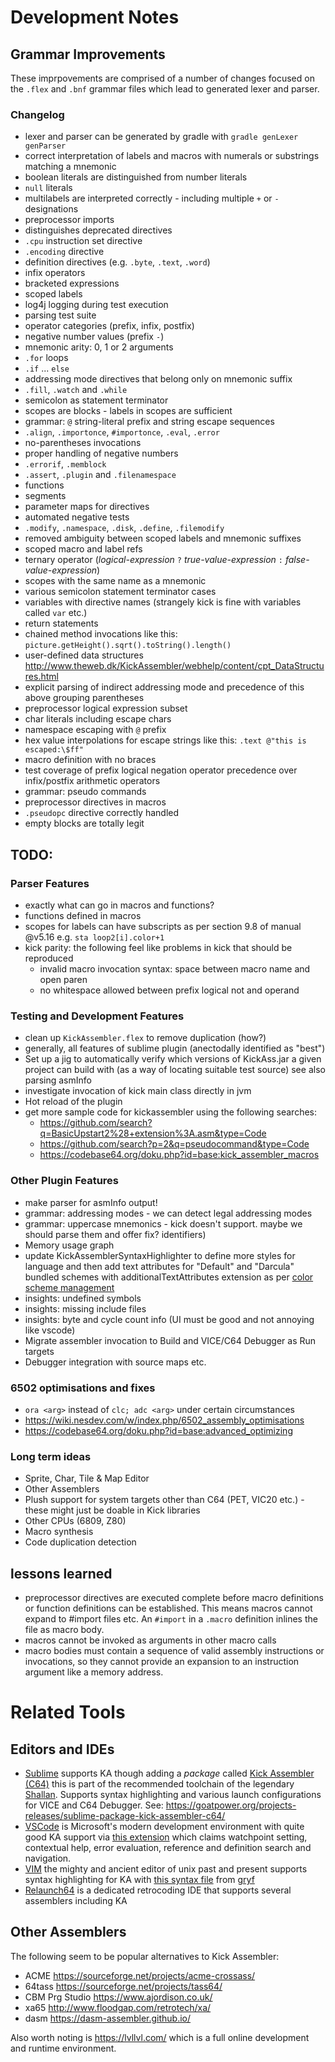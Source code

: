 # Development Notes

## Grammar Improvements

These imprpovements are comprised of a number of changes focused on the `.flex` and `.bnf` grammar files which lead to
 generated lexer and parser.

### Changelog

* lexer and parser can be generated by gradle with `gradle genLexer genParser`
* correct interpretation of labels and macros with numerals or substrings matching a mnemonic
* boolean literals are distinguished from number literals
* `null` literals 
* multilabels are interpreted correctly - including multiple `+` or `-` designations
* preprocessor imports
* distinguishes deprecated directives
* `.cpu` instruction set directive
* `.encoding` directive
* definition directives (e.g. `.byte`, `.text`, `.word`)
* infix operators
* bracketed expressions
* scoped labels
* log4j logging during test execution
* parsing test suite
* operator categories (prefix, infix, postfix)
* negative number values (prefix `-`)
* mnemonic arity: 0, 1 or 2 arguments
* `.for` loops
* `.if` ... `else` 
* addressing mode directives that belong only on mnemonic suffix
* `.fill`, `.watch` and `.while`
* semicolon as statement terminator
* scopes are blocks - labels in scopes are sufficient
* grammar: `@` string-literal prefix and string escape sequences
* `.align`, `.importonce`, `#importonce`, `.eval`, `.error`
* no-parentheses invocations
* proper handling of negative numbers
* `.errorif`, `.memblock`
* `.assert`, `.plugin` and `.filenamespace`
* functions
* segments
* parameter maps for directives
* automated negative tests
* `.modify`, `.namespace`, `.disk`, `.define`, `.filemodify`
* removed ambiguity between scoped labels and mnemonic suffixes
* scoped macro and label refs
* ternary operator (_logical-expression_ `?` _true-value-expression_ `:` _false-value-expression_)
* scopes with the same name as a mnemonic
* various semicolon statement terminator cases
* variables with directive names (strangely kick is fine with variables called `var` etc.)
* return statements
* chained method invocations like this: `picture.getHeight().sqrt().toString().length()`
* user-defined data structures http://www.theweb.dk/KickAssembler/webhelp/content/cpt_DataStructures.html
* explicit parsing of indirect addressing mode and precedence of this above grouping parentheses
* preprocessor logical expression subset
* char literals including escape chars
* namespace escaping with `@` prefix
* hex value interpolations for escape strings like this: `.text @"this is escaped:\$ff"`
* macro definition with no braces
* test coverage of prefix logical negation operator precedence over infix/postfix arithmetic operators
* grammar: pseudo commands 
* preprocessor directives in macros
* `.pseudopc` directive correctly handled
* empty blocks are totally legit

## TODO:

### Parser Features
* exactly what can go in macros and functions?
* functions defined in macros
* scopes for labels can have subscripts as per section 9.8 of manual @v5.16 e.g. `sta loop2[i].color+1`
* kick parity: the following feel like problems in kick that should be reproduced
    * invalid macro invocation syntax: space between macro name and open paren
    * no whitespace allowed between prefix logical not and operand 

### Testing and Development Features

* clean up `KickAssembler.flex` to remove duplication (how?)
* generally, all features of sublime plugin (anectodally identified as "best")
* Set up a jig to automatically verify which versions of KickAss.jar a given project 
can build with (as a way of locating suitable test source) see also parsing asmInfo
* investigate invocation of kick main class directly in jvm
* Hot reload of the plugin
* get more sample code for kickassembler using the following searches:
	* https://github.com/search?q=BasicUpstart2%28+extension%3A.asm&type=Code
	* https://github.com/search?p=2&q=pseudocommand&type=Code
    * https://codebase64.org/doku.php?id=base:kick_assembler_macros
### Other Plugin Features

* make parser for asmInfo output!
* grammar: addressing modes - we can detect legal addressing modes
* grammar: uppercase mnemonics - kick doesn't support. maybe we should parse them and offer fix?
identifiers)
* Memory usage graph
* update KickAssemblerSyntaxHighlighter to define more styles for language and then add text
attributes for "Default" and "Darcula" bundled schemes with additionalTextAttributes 
extension as per 
[color scheme management](https://jetbrains.org/intellij/sdk/docs/reference_guide/color_scheme_management.html)
* insights: undefined symbols
* insights: missing include files
* insights: byte and cycle count info (UI must be good and not annoying like vscode)
* Migrate assembler invocation to Build and VICE/C64 Debugger as Run targets
* Debugger integration with source maps etc.

### 6502 optimisations and fixes

* `ora <arg>` instead of `clc; adc <arg>` under certain circumstances
* https://wiki.nesdev.com/w/index.php/6502_assembly_optimisations
* https://codebase64.org/doku.php?id=base:advanced_optimizing

### Long term ideas

* Sprite, Char, Tile & Map Editor
* Other Assemblers
* Plush support for system targets other than C64 (PET, VIC20 etc.) - these might just be doable in Kick libraries
* Other CPUs (6809, Z80) 
* Macro synthesis
* Code duplication detection

## lessons learned

* preprocessor directives are executed complete before macro definitions or function 
definitions can be established. This means macros cannot expand to #import files etc. An 
`#import` in a `.macro` definition inlines the file as macro body.
* macros cannot be invoked as arguments in other macro calls 
* macro bodies must contain a sequence of valid assembly instructions or invocations, 
so they cannot provide an expansion to an instruction argument like a memory address.  

# Related Tools 

## Editors and IDEs 

* [Sublime](https://www.sublimetext.com/) supports KA though adding a _package_ called 
[Kick Assembler (C64)](https://sublime.wbond.net/packages/Kick%20Assembler%20%28C64%29) 
this is part of the recommended toolchain of the legendary 
[Shallan](https://www.youtube.com/c/Shallan64/videos). Supports syntax highlighting
and various launch configurations for VICE and C64 Debugger. See: 
https://goatpower.org/projects-releases/sublime-package-kick-assembler-c64/
* [VSCode](https://code.visualstudio.com/) is Microsoft's modern development environment 
with quite good KA support via [this extension](https://github.com/sanmont/vscode-kickass-studio) 
which claims watchpoint setting, contextual help, error evaluation, reference and definition
search and navigation. 
* [VIM](https://www.vim.org/) the mighty and ancient editor of unix past and present supports
syntax highlighting for KA with [this syntax file](https://bitbucket.org/gryf/kickass-syntax-vim/) 
from [gryf](https://bitbucket.org/gryf/) 
* [Relaunch64](http://www.popelganda.de/relaunch64.html) is a dedicated retrocoding IDE that 
supports several assemblers including KA

## Other Assemblers

The following seem to be popular alternatives to Kick Assembler:

* ACME https://sourceforge.net/projects/acme-crossass/
* 64tass https://sourceforge.net/projects/tass64/  
* CBM Prg Studio https://www.ajordison.co.uk/
* xa65 http://www.floodgap.com/retrotech/xa/
* dasm https://dasm-assembler.github.io/

Also worth noting is https://lvllvl.com/ which is a full online development and runtime environment.

